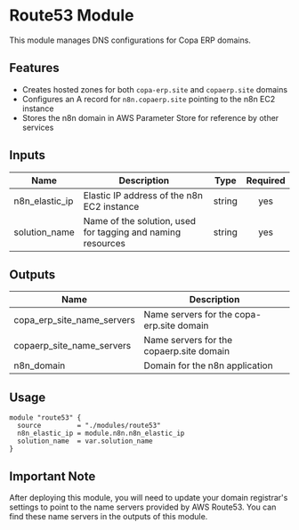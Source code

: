 # Route53 Module

This module manages DNS configurations for Copa ERP domains.

## Features

- Creates hosted zones for both `copa-erp.site` and `copaerp.site` domains
- Configures an A record for `n8n.copaerp.site` pointing to the n8n EC2 instance
- Stores the n8n domain in AWS Parameter Store for reference by other services

## Inputs

| Name | Description | Type | Required |
|------|-------------|------|:--------:|
| n8n_elastic_ip | Elastic IP address of the n8n EC2 instance | string | yes |
| solution_name | Name of the solution, used for tagging and naming resources | string | yes |

## Outputs

| Name | Description |
|------|-------------|
| copa_erp_site_name_servers | Name servers for the copa-erp.site domain |
| copaerp_site_name_servers | Name servers for the copaerp.site domain |
| n8n_domain | Domain for the n8n application |

## Usage

```hcl
module "route53" {
  source         = "./modules/route53"
  n8n_elastic_ip = module.n8n.n8n_elastic_ip
  solution_name  = var.solution_name
}
```

## Important Note

After deploying this module, you will need to update your domain registrar's settings to point to the name servers provided by AWS Route53. You can find these name servers in the outputs of this module.
